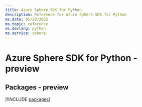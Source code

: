 ```yaml
---
title: Azure Sphere SDK for Python
description: Reference for Azure Sphere SDK for Python
ms.date: 05/20/2025
ms.topic: reference
ms.devlang: python
ms.service: sphere
---
```

# Azure Sphere SDK for Python - preview
## Packages - preview
[!INCLUDE [packages](sphere-index.md)]
